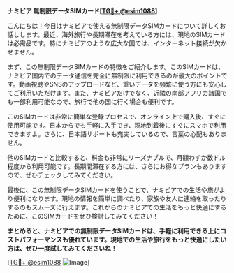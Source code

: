 **ナミビア 無制限データSIMカード[[TG💪+ @esim1088](https://t.me/s/esim1088)]**

こんにちは！今日はナミビアで使える無制限データSIMカードについて詳しくお話しします。最近、海外旅行や長期滞在を考えている方には、現地のSIMカードは必需品です。特にナミビアのような広大な国では、インターネット接続が欠かせません。

まず、この無制限データSIMカードの特徴をご紹介します。このSIMカードは、ナミビア国内でのデータ通信を完全に無制限に利用できるのが最大のポイントです。動画視聴やSNSのアップロードなど、重いデータを頻繁に使う方にも安心してご利用いただけます。また、ナミビアだけでなく、近隣の南部アフリカ諸国でも一部利用可能なので、旅行で他の国に行く場合も便利です。

このSIMカードは非常に簡単な登録プロセスで、オンライン上で購入後、すぐに使用可能です。日本からでも手軽に入手でき、現地到着後にすぐにスマホで利用できますよ。さらに、日本語サポートも充実しているので、言葉の心配もありません。

他のSIMカードと比較すると、料金も非常にリーズナブルで、月額わずか数ドル程度から利用可能です。長期間滞在する方には、さらにお得なプランもありますので、ぜひチェックしてみてください。

最後に、この無制限データSIMカードを使うことで、ナミビアでの生活や旅がより便利になります。現地の情報を簡単に調べたり、家族や友人に連絡を取ったりするのもスムーズに行えます。これからのナミビアでの生活をもっと快適にするために、このSIMカードをぜひ検討してみてください！

**まとめると、ナミビアでの無制限データSIMカードは、手軽に利用できる上にコストパフォーマンスも優れています。現地での生活や旅行をもっと快適にしたい方は、ぜひ一度試してみてくださいね！**

[[TG💪+ @esim1088](https://t.me/s/esim1088) ![Image](https://i.postimg.cc/Y0z9fWf4/image.png)]